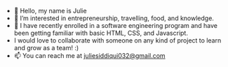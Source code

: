 - 👋 Hello, my name is Julie
- 👀 I’m interested in entrepreneurship, travelling, food, and knowledge.
- 🌱 I have recently enrolled in a software engineering program and have been getting familiar with basic HTML, CSS, and Javascript.
- I would love to collaborate with someone on any kind of project to learn and grow as a team! :)  
- 📫 You can reach me at juliesiddiqui032@gmail.com

<!---
Toast-Glitch/Toast-Glitch is a ✨ special ✨ repository because its `README.md` (this file) appears on your GitHub profile.
You can click the Preview link to take a look at your changes.
--->
